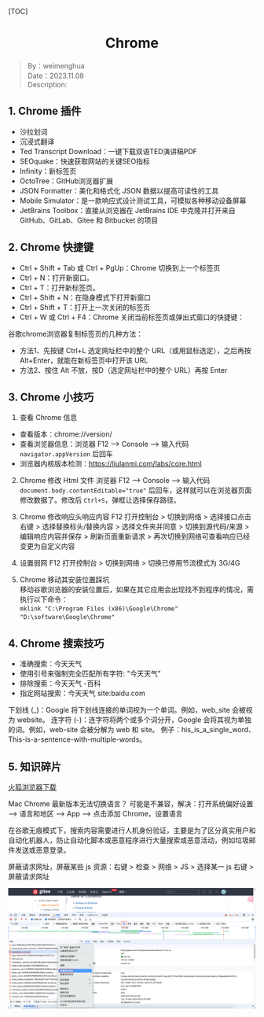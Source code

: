 [TOC]

<h1 align="center">Chrome</h1>

> By：weimenghua  
> Date：2023.11.08  
> Description:  



## 1. Chrome 插件

- 沙拉划词
- 沉浸式翻译
- Ted Transcript Download：一键下载双语TED演讲稿PDF
- SEOquake：快速获取网站的关键SEO指标
- Infinity：新标签页
- OctoTree：GitHub浏览器扩展
- JSON Formatter：美化和格式化 JSON 数据以提高可读性的工具
- Mobile Simulator：是一款响应式设计测试工具，可模拟各种移动设备屏幕
- JetBrains Toolbox：直接从浏览器在 JetBrains IDE 中克隆并打开来自 GitHub、GitLab、Gitee 和 Bitbucket 的项目



## 2. Chrome 快捷键

- Ctrl + Shift + Tab 或 Ctrl + PgUp：Chrome 切换到上一个标签页
- Ctrl + N：打开新窗口。
- Ctrl + T：打开新标签页。
- Ctrl + Shift + N：在隐身模式下打开新窗口
- Ctrl + Shift + T：打开上一次关闭的标签页
- Ctrl + W 或 Ctrl + F4：Chrome 关闭当前标签页或弹出式窗口的快捷键：

谷歌chrome浏览器复制标签页的几种方法：

- 方法1、先按键 Ctrl+L 选定网址栏中的整个 URL（或用鼠标选定），之后再按 Alt+Enter，就能在新标签页中打开该 URL
- 方法2、按住 Alt 不放，按D（选定网址栏中的整个 URL）再按 Enter



## 3. Chrome 小技巧

1. 查看 Chrome 信息

- 查看版本：chrome://version/
- 查看浏览器信息：浏览器 F12 --> Console --> 输入代码 `navigator.appVersion` 后回车
- 浏览器内核版本检测：<https://liulanmi.com/labs/core.html>

2. Chrome 修改 Html 文件
  浏览器 F12 --> Console --> 输入代码 `document.body.contentEditable="true"` 后回车，这样就可以在浏览器页面修改数据了。修改后 `Ctrl+S`，弹框让选择保存路径。

3. Chrome 修改响应头响应内容
  F12 打开控制台 > 切换到网络 > 选择接口点击右键 > 选择替换标头/替换内容 > 选择文件夹并同意 > 切换到源代码/来源 > 编辑响应内容并保存 > 刷新页面重新请求 > 再次切换到网络可查看响应已经变更为自定义内容

4. 设置弱网
  F12 打开控制台 > 切换到网络 > 切换已停用节流模式为 3G/4G

5. Chrome 移动其安装位置踩坑  
  移动谷歌浏览器的安装位置后，如果在其它应用会出现找不到程序的情况，需执行以下命令：  
  `mklink "C:\Program Files (x86)\Google\Chrome" "D:\software\Google\Chrome"`



## 4. Chrome 搜索技巧

- 准确搜索：今天天气
- 使用引号来强制完全匹配所有字符: "今天天气"
- 排除搜索：今天天气 -百科
- 指定网站搜索：今天天气 site:baidu.com

下划线 (_)：Google 将下划线连接的单词视为一个单词。例如，web_site 会被视为 website。
连字符 (-)：连字符将两个或多个词分开，Google 会将其视为单独的词。例如，web-site 会被分解为 web 和 site。
例子：his_is_a_single_word、This-is-a-sentence-with-multiple-words。



## 5. 知识碎片

[火狐浏览器下载](https://ftp.mozilla.org/pub/firefox/releases/)

Mac Chrome 最新版本无法切换语言？
可能是不兼容，解决：打开系统偏好设置 --> 语言和地区 --> App --> 点击添加 Chrome，设置语言

在谷歌无痕模式下，搜索内容需要进行人机身份验证，主要是为了区分真实用户和自动化机器人，防止自动化脚本或恶意程序进行大量搜索或恶意活动，例如垃圾邮件发送或恶意登录。

屏蔽请求网址，屏蔽某些 js 资源：右键 > 检查 > 网络 > JS > 选择某一 js 右键 > 屏蔽请求网址

![](img/屏蔽请求网址.png)
